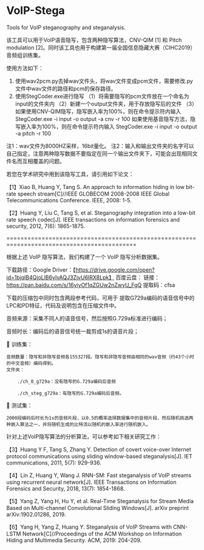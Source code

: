 # VoIP-Stega

Tools for VoIP steganography and steganalysis.

该工具可以用于VoIP语音隐写，包含两种隐写算法，CNV-QIM [1] 和 Pitch modulation [2]。同时该工具也用于构建第一届全国信息隐藏大赛（CIHC2019）音频组训练集。

使用方法如下：
1. 使用wav2pcm.py去掉wav文件头，将wav文件变成pcm文件，需要修改.py文件中wav文件的路径和pcm的保存路径。
2. 使用StegCoder.exe进行隐写
（1）将需要隐写的pcm文件放在一个命名为input的文件夹内
（2）新建一个output文件夹，用于存放隐写后的文件
（3）如果使用CNV-QIM隐写，隐写嵌入率为100%，则在命令提示符内输入 
StegCoder.exe -i input -o output -a cnv -r 100
如果使用基音隐写方法，隐写嵌入率为100%，则在命令提示符内输入 
StegCoder.exe -i input -o output -a pitch -r 100

注1：wav文件为8000HZ采样，16bit量化。
注2：输入和输出文件夹的名字可以自己指定，注意两种隐写数据不要指定在同一个输出文件夹下，可能会出现相同文件名而互相覆盖的问题。


若您在学术研究中用到该隐写工具，请引用如下论文：

【1】Xiao B, Huang Y, Tang S. An approach to information hiding in low bit-rate speech stream[C]//IEEE GLOBECOM 2008-2008 IEEE Global Telecommunications Conference. IEEE, 2008: 1-5.

【2】Huang Y, Liu C, Tang S, et al. Steganography integration into a low-bit rate speech codec[J]. IEEE transactions on information forensics and security, 2012, 7(6): 1865-1875.

===========================================================================================

根据上述 VoIP 隐写算法，我们构建了一个 VoIP 隐写分析数据集。

下载路径：Google Driver：【https://drive.google.com/open?id=1bjqlB4QjoLlB6yIvAQJ3ZjvU6IRX8Lpk】
          百度云盘：  链接：https://pan.baidu.com/s/16yiyOf1qZGUw2nZwyU_FgQ                  提取码：cfsa 

下载的压缩包中同时包含两段参考代码，可用于 提取G729a编码的语音信号中的LPC和PD特征，代码及说明包含在压缩文件中。

音频来源：采集不同人的语音信号，然后按照G.729a标准进行编码；

音频时长：编码后的语音信号统一裁剪成1s的语音片段；

	训练集：

	音频数量：隐写和非隐写音频各155327段。隐写和非隐写音频由相同的wav音频（约43个小时的中文音频）编码得到。
	文件夹：
  
		./ch_0_g729a：没有隐写的G.729a编码后音频
    
		./ch_steg_g729a：有隐写的G.729a编码后音频。
    
	测试集：

	2000段编码后时长为1s的音频片段，以0.5的概率选择数据集中的音频片段，然后随机挑选两种嵌入算法之一，并将随机生成的比特流以随机的嵌入率进行随机嵌入。


针对上述VoIP隐写算法的分析算法，可以参考如下相关研究工作：

【3】Huang Y F, Tang S, Zhang Y. Detection of covert voice-over Internet protocol communications using sliding window-based steganalysis[J]. IET communications, 2011, 5(7): 929-936.

【4】Lin Z, Huang Y, Wang J. RNN-SM: Fast steganalysis of VoIP streams using recurrent neural network[J]. IEEE Transactions on Information Forensics and Security, 2018, 13(7): 1854-1868.

【5】Yang Z, Yang H, Hu Y, et al. Real-Time Steganalysis for Stream Media Based on Multi-channel Convolutional Sliding Windows[J]. arXiv preprint arXiv:1902.01286, 2019.

【6】Yang H, Yang Z, Huang Y. Steganalysis of VoIP Streams with CNN-LSTM Network[C]//Proceedings of the ACM Workshop on Information Hiding and Multimedia Security. ACM, 2019: 204-209.
